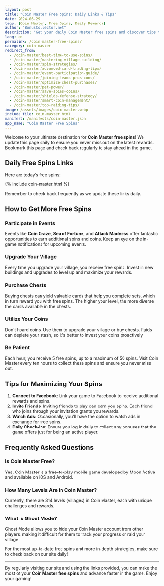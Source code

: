 ```yaml
---
layout: post
title: "Coin Master Free Spins: Daily Links & Tips"
date: 2024-06-29
tags: [Coin Master, Free Spins, Daily Rewards]
author: "BonusCollector.net"
description: "Get your daily Coin Master free spins and discover tips to maximize your rewards. Bookmark our site for the latest updates!"
lang: en
permalink: /coin-master-free-spins/
category: coin-master
redirect_from:
  - /coin-master/best-time-to-use-spins/
  - /coin-master/mastering-village-building/
  - /coin-master/spin-strategies/
  - /coin-master/advanced-card-trading-tips/
  - /coin-master/event-participation-guide/
  - /coin-master/joining-teams-pros-cons/
  - /coin-master/optimize-chest-purchases/
  - /coin-master/pet-power/
  - /coin-master/save-spins-coins/
  - /coin-master/shields-defense-strategy/
  - /coin-master/smart-coin-management/
  - /coin-master/top-raiding-tips/
image: /assets/images/coin-master.webp
include_file: coin-master.html
manifest: /manifests/coin-master.json
app_name: "Coin Master Free Spins"
---
```


Welcome to your ultimate destination for **Coin Master free spins**! We update this page daily to ensure you never miss out on the latest rewards. Bookmark this page and check back regularly to stay ahead in the game.

## Daily Free Spins Links

Here are today’s free spins:

{% include coin-master.html %}

Remember to check back frequently as we update these links daily.

## How to Get More Free Spins

### Participate in Events
Events like **Coin Craze**, **Sea of Fortune**, and **Attack Madness** offer fantastic opportunities to earn additional spins and coins. Keep an eye on the in-game notifications for upcoming events.

### Upgrade Your Village
Every time you upgrade your village, you receive free spins. Invest in new buildings and upgrades to level up and maximize your rewards.

### Purchase Chests
Buying chests can yield valuable cards that help you complete sets, which in turn reward you with free spins. The higher your level, the more diverse the cards available in the chests.

### Utilize Your Coins
Don’t hoard coins. Use them to upgrade your village or buy chests. Raids can deplete your stash, so it's better to invest your coins proactively.

### Be Patient
Each hour, you receive 5 free spins, up to a maximum of 50 spins. Visit Coin Master every ten hours to collect these spins and ensure you never miss out.

## Tips for Maximizing Your Spins

1. **Connect to Facebook**: Link your game to Facebook to receive additional rewards and spins.
2. **Invite Friends**: Inviting friends to play can earn you spins. Each friend who joins through your invitation grants you rewards.
3. **Watch Ads**: Occasionally, you’ll have the option to watch ads in exchange for free spins.
4. **Daily Check-Ins**: Ensure you log in daily to collect any bonuses that the game offers just for being an active player.

## Frequently Asked Questions

### Is Coin Master Free?
Yes, Coin Master is a free-to-play mobile game developed by Moon Active and available on iOS and Android.

### How Many Levels Are in Coin Master?
Currently, there are 314 levels (villages) in Coin Master, each with unique challenges and rewards.

### What is Ghost Mode?
Ghost Mode allows you to hide your Coin Master account from other players, making it difficult for them to track your progress or raid your village.

For the most up-to-date free spins and more in-depth strategies, make sure to check back on our site daily!

---

By regularly visiting our site and using the links provided, you can make the most of your **Coin Master free spins** and advance faster in the game. Enjoy your gaming!